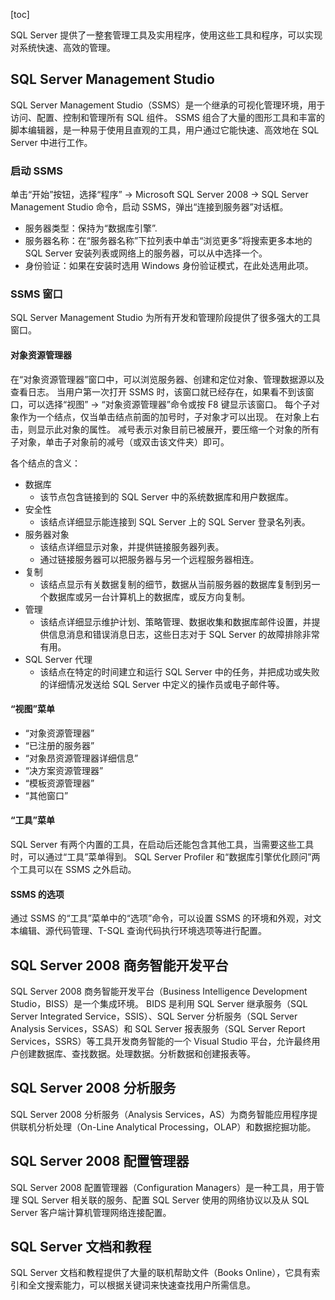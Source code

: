 [toc]

SQL Server 提供了一整套管理工具及实用程序，使用这些工具和程序，可以实现对系统快速、高效的管理。

## SQL Server Management Studio

SQL Server Management Studio（SSMS）是一个继承的可视化管理环境，用于访问、配置、控制和管理所有 SQL 组件。
SSMS 组合了大量的图形工具和丰富的脚本编辑器，是一种易于使用且直观的工具，用户通过它能快速、高效地在 SQL Server 中进行工作。

### 启动 SSMS

单击“开始”按钮，选择“程序” &rarr; Microsoft SQL Server 2008 &rarr; SQL Server Management Studio 命令，启动 SSMS，弹出“连接到服务器”对话框。

- 服务器类型：保持为“数据库引擎”.
- 服务器名称：在“服务器名称”下拉列表中单击“浏览更多”将搜索更多本地的 SQL Server 安装列表或网络上的服务器，可以从中选择一个。
- 身份验证：如果在安装时选用 Windows 身份验证模式，在此处选用此项。

### SSMS 窗口

SQL Server Management Studio 为所有开发和管理阶段提供了很多强大的工具窗口。

#### 对象资源管理器

在“对象资源管理器”窗口中，可以浏览服务器、创建和定位对象、管理数据源以及查看日志。
当用户第一次打开 SSMS 时，该窗口就已经存在，如果看不到该窗口，可以选择“视图” &rarr; “对象资源管理器”命令或按 F8 键显示该窗口。
每个子对象作为一个结点，仅当单击结点前面的加号时，子对象才可以出现。
在对象上右击，则显示此对象的属性。
减号表示对象目前已被展开，要压缩一个对象的所有子对象，单击子对象前的减号（或双击该文件夹）即可。

各个结点的含义：

- 数据库
	- 该节点包含链接到的 SQL Server 中的系统数据库和用户数据库。
- 安全性
	- 该结点详细显示能连接到 SQL Server 上的 SQL Server 登录名列表。
- 服务器对象
	- 该结点详细显示对象，并提供链接服务器列表。
	- 通过链接服务器可以把服务器与另一个远程服务器相连。
- 复制
	- 该结点显示有关数据复制的细节，数据从当前服务器的数据库复制到另一个数据库或另一台计算机上的数据库，或反方向复制。
- 管理
	- 该结点详细显示维护计划、策略管理、数据收集和数据库邮件设置，并提供信息消息和错误消息日志，这些日志对于 SQL Server 的故障排除非常有用。
- SQL Server 代理
	- 该结点在特定的时间建立和运行 SQL Server 中的任务，并把成功或失败的详细情况发送给 SQL Server 中定义的操作员或电子邮件等。

#### “视图”菜单

- “对象资源管理器”
- “已注册的服务器”
- “对象昂资源管理器详细信息”
- “决方案资源管理器”
- “模板资源管理器”
- “其他窗口”

#### “工具”菜单

SQL Server 有两个内置的工具，在启动后还能包含其他工具，当需要这些工具时，可以通过“工具”菜单得到。
SQL Server Profiler 和“数据库引擎优化顾问”两个工具可以在 SSMS 之外启动。

#### SSMS 的选项

通过 SSMS 的“工具”菜单中的“选项”命令，可以设置 SSMS 的环境和外观，对文本编辑、源代码管理、T-SQL 查询代码执行环境选项等进行配置。

## SQL Server 2008 商务智能开发平台

SQL Server 2008 商务智能开发平台（Business Intelligence Development Studio，BISS）是一个集成环境。
BIDS 是利用 SQL Server 继承服务（SQL Server Integrated Service，SSIS）、SQL Server 分析服务（SQL Server Analysis Services，SSAS）和 SQL Server 报表服务（SQL Server Report Services，SSRS）等工具开发商务智能的一个 Visual Studio 平台，允许最终用户创建数据库、查找数据。处理数据。分析数据和创建报表等。

## SQL Server 2008 分析服务

SQL Server 2008 分析服务（Analysis Services，AS）为商务智能应用程序提供联机分析处理（On-Line Analytical Processing，OLAP）和数据挖掘功能。

## SQL Server 2008 配置管理器

SQL Server 2008 配置管理器（Configuration Managers）是一种工具，用于管理 SQL Server 相关联的服务、配置 SQL Server 使用的网络协议以及从 SQL Server 客户端计算机管理网络连接配置。

## SQL Server 文档和教程

SQL Server 文档和教程提供了大量的联机帮助文件（Books Online），它具有索引和全文搜索能力，可以根据关键词来快速查找用户所需信息。
